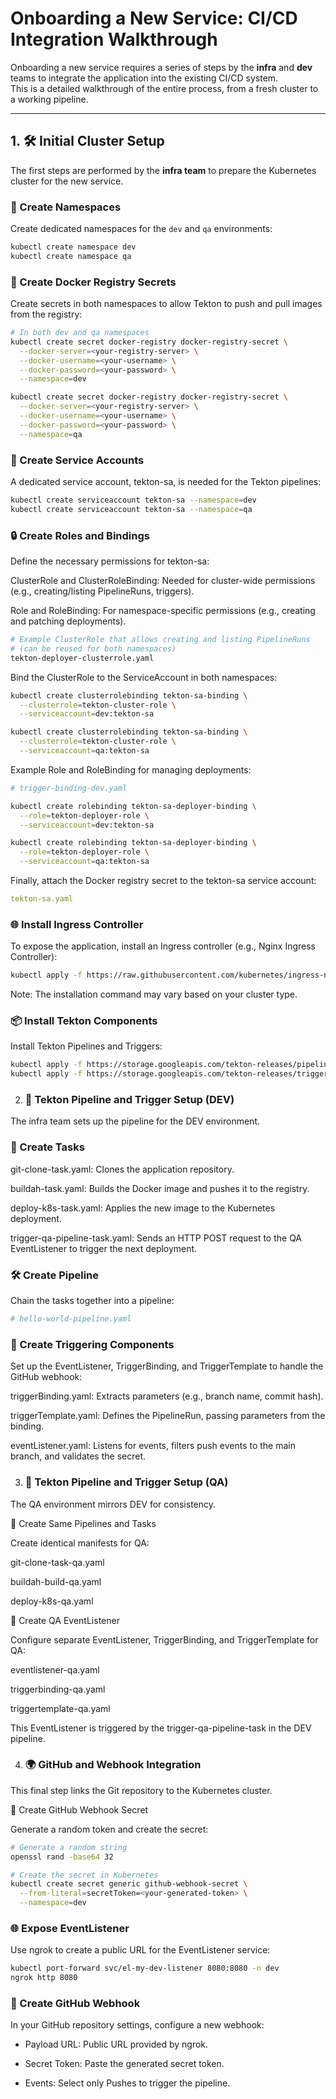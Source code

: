 # Onboarding a New Service: CI/CD Integration Walkthrough

Onboarding a new service requires a series of steps by the **infra** and **dev** teams to integrate the application into the existing CI/CD system.  
This is a detailed walkthrough of the entire process, from a fresh cluster to a working pipeline.

---

## 1. 🛠 Initial Cluster Setup

The first steps are performed by the **infra team** to prepare the Kubernetes cluster for the new service.

### 📂 Create Namespaces
Create dedicated namespaces for the `dev` and `qa` environments:
```bash
kubectl create namespace dev
kubectl create namespace qa
```

### 🔑 Create Docker Registry Secrets

Create secrets in both namespaces to allow Tekton to push and pull images from the registry:
```bash
# In both dev and qa namespaces
kubectl create secret docker-registry docker-registry-secret \
  --docker-server=<your-registry-server> \
  --docker-username=<your-username> \
  --docker-password=<your-password> \
  --namespace=dev

kubectl create secret docker-registry docker-registry-secret \
  --docker-server=<your-registry-server> \
  --docker-username=<your-username> \
  --docker-password=<your-password> \
  --namespace=qa
```


### 👤 Create Service Accounts

A dedicated service account, tekton-sa, is needed for the Tekton pipelines:
```bash
kubectl create serviceaccount tekton-sa --namespace=dev
kubectl create serviceaccount tekton-sa --namespace=qa
```

### 🔒 Create Roles and Bindings

Define the necessary permissions for tekton-sa:

ClusterRole and ClusterRoleBinding: Needed for cluster-wide permissions (e.g., creating/listing PipelineRuns, triggers).

Role and RoleBinding: For namespace-specific permissions (e.g., creating and patching deployments).

```bash
# Example ClusterRole that allows creating and listing PipelineRuns
# (can be reused for both namespaces)
tekton-deployer-clusterrole.yaml
```

Bind the ClusterRole to the ServiceAccount in both namespaces:
```bash
kubectl create clusterrolebinding tekton-sa-binding \
  --clusterrole=tekton-cluster-role \
  --serviceaccount=dev:tekton-sa

kubectl create clusterrolebinding tekton-sa-binding \
  --clusterrole=tekton-cluster-role \
  --serviceaccount=qa:tekton-sa
```
Example Role and RoleBinding for managing deployments:
```yaml
# trigger-binding-dev.yaml
```
```bash
kubectl create rolebinding tekton-sa-deployer-binding \
  --role=tekton-deployer-role \
  --serviceaccount=dev:tekton-sa

kubectl create rolebinding tekton-sa-deployer-binding \
  --role=tekton-deployer-role \
  --serviceaccount=qa:tekton-sa

```
Finally, attach the Docker registry secret to the tekton-sa service account:
```yaml
tekton-sa.yaml
```

### 🌐 Install Ingress Controller

To expose the application, install an Ingress controller (e.g., Nginx Ingress Controller):
```bash
kubectl apply -f https://raw.githubusercontent.com/kubernetes/ingress-nginx/controller-v1.8.2/deploy/static/provider/kind/deploy.yaml
```


Note: The installation command may vary based on your cluster type.

### 📦 Install Tekton Components
Install Tekton Pipelines and Triggers:

```bash
kubectl apply -f https://storage.googleapis.com/tekton-releases/pipeline/latest/release.yaml
kubectl apply -f https://storage.googleapis.com/tekton-releases/triggers/latest/release.yaml
```

2. ### 🚀 Tekton Pipeline and Trigger Setup (DEV)

The infra team sets up the pipeline for the DEV environment.

### 🧩 Create Tasks

git-clone-task.yaml: Clones the application repository.

buildah-task.yaml: Builds the Docker image and pushes it to the registry.

deploy-k8s-task.yaml: Applies the new image to the Kubernetes deployment.

trigger-qa-pipeline-task.yaml: Sends an HTTP POST request to the QA EventListener to trigger the next deployment.

### 🛠 Create Pipeline

Chain the tasks together into a pipeline:
```yaml
# hello-world-pipeline.yaml
```
### 🔗 Create Triggering Components

Set up the EventListener, TriggerBinding, and TriggerTemplate to handle the GitHub webhook:

triggerBinding.yaml: Extracts parameters (e.g., branch name, commit hash).

triggerTemplate.yaml: Defines the PipelineRun, passing parameters from the binding.

eventListener.yaml: Listens for events, filters push events to the main branch, and validates the secret.

3. ### 🧪 Tekton Pipeline and Trigger Setup (QA)

The QA environment mirrors DEV for consistency.

🧩 Create Same Pipelines and Tasks

Create identical manifests for QA:

git-clone-task-qa.yaml

buildah-build-qa.yaml

deploy-k8s-qa.yaml

📡 Create QA EventListener

Configure separate EventListener, TriggerBinding, and TriggerTemplate for QA:

eventlistener-qa.yaml

triggerbinding-qa.yaml

triggertemplate-qa.yaml

This EventListener is triggered by the trigger-qa-pipeline-task in the DEV pipeline.

4. ### 🌍 GitHub and Webhook Integration

This final step links the Git repository to the Kubernetes cluster.

🔑 Create GitHub Webhook Secret

Generate a random token and create the secret:
```bash
# Generate a random string
openssl rand -base64 32

# Create the secret in Kubernetes
kubectl create secret generic github-webhook-secret \
  --from-literal=secretToken=<your-generated-token> \
  --namespace=dev

```
### 🌐 Expose EventListener

Use ngrok to create a public URL for the EventListener service:
```bash
kubectl port-forward svc/el-my-dev-listener 8080:8080 -n dev
ngrok http 8080
```
### 🔗 Create GitHub Webhook

In your GitHub repository settings, configure a new webhook:

- Payload URL: Public URL provided by ngrok.

- Secret Token: Paste the generated secret token.

- Events: Select only Pushes to trigger the pipeline.